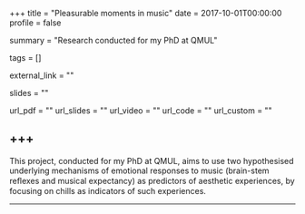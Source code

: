 +++
title = "Pleasurable moments in music"
date = 2017-10-01T00:00:00
profile = false

summary = "Research conducted for my PhD at QMUL"

tags = []

external_link = ""

slides = ""

url_pdf = ""
url_slides = ""
url_video = ""
url_code = ""
url_custom = ""

+++
---

This project, conducted for my PhD at QMUL, aims to use two hypothesised underlying mechanisms of emotional responses to music (brain-stem reﬂexes and musical expectancy) as predictors of aesthetic experiences, by focusing on chills as indicators of such experiences.

---
